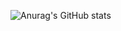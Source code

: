 
![Anurag's GitHub stats](https://github-readme-stats.vercel.app/api?username=bxdr0761&show_icons=true)
